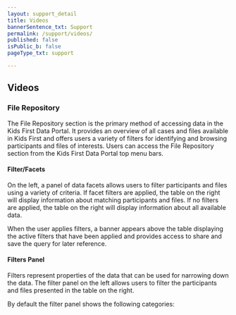 ```yaml
---
layout: support_detail
title: Videos
bannerSentence_txt: Support
permalink: /support/videos/
published: false
isPublic_b: false
pageType_txt: support

---
```



## Videos

### File Repository

The File Repository section is the primary method of accessing data in the Kids First Data Portal. It provides an overview of all cases and files available in Kids First and offers users a variety of filters for identifying and browsing participants and files of interests. Users can access the File Repository section from the Kids First Data Portal top menu bars.

#### Filter/Facets

On the left, a panel of data facets allows users to filter participants and files using a variety of criteria. If facet filters are applied, the table on the right will display information about matching participants and files. If no filters are applied, the table on the right will display information about all available data. 

When the user applies filters, a banner appears above the table displaying the active filters that have been applied and provides access to share and save the query for later reference. 

#### Filters Panel

Filters represent properties of the data that can be used for narrowing down the data. The filter panel on the left allows users to filter the participants and files presented in the table on the right. 

By default the filter panel shows the following categories: